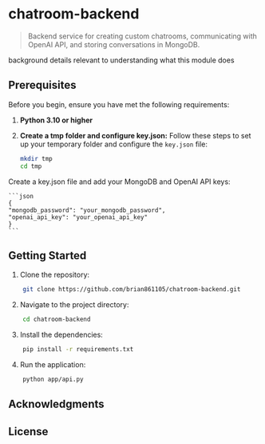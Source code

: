 # chatroom-backend

> Backend service for creating custom chatrooms, communicating with OpenAI API, and storing conversations in MongoDB.

background details relevant to understanding what this module does

## Prerequisites

Before you begin, ensure you have met the following requirements:

1. **Python 3.10 or higher**
2. **Create a tmp folder and configure key.json:** Follow these steps to set up your temporary folder and configure the `key.json` file:

   ```bash
   mkdir tmp
   cd tmp
   ```
Create a key.json file and add your MongoDB and OpenAI API keys:

    ```json
    {
    "mongodb_password": "your_mongodb_password",
    "openai_api_key": "your_openai_api_key"
    }
    ```

## Getting Started
1. Clone the repository:
```bash
    git clone https://github.com/brian861105/chatroom-backend.git
```
2. Navigate to the project directory:
```bash
    cd chatroom-backend
```
3. Install the dependencies:
```bash
    pip install -r requirements.txt
```
4. Run the application:
``` bash
    python app/api.py
```
## Acknowledgments

## License